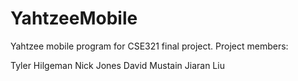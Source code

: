 # YahtzeeMobile
Yahtzee mobile program for CSE321 final project.
Project members:

Tyler Hilgeman
Nick Jones
David Mustain
Jiaran Liu

